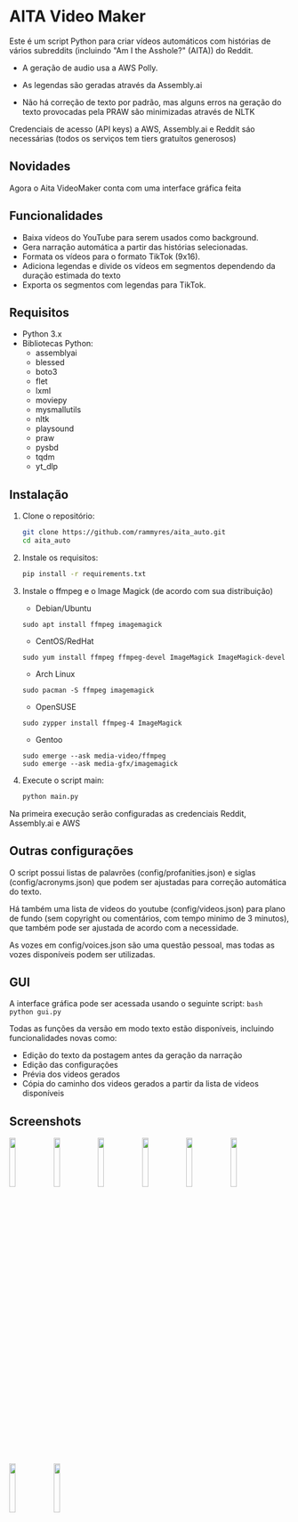 # AITA Video Maker

Este é um script Python para criar vídeos automáticos com histórias de vários subreddits (incluindo "Am I the Asshole?" (AITA)) do Reddit.

  - A geração de audio usa a AWS Polly.

  - As legendas são geradas através da Assembly.ai

  - Não há correção de texto por padrão, mas alguns erros na geração do texto provocadas pela PRAW são minimizadas através de NLTK

Credenciais de acesso (API keys) a AWS, Assembly.ai e Reddit sáo necessárias (todos os serviços tem tiers gratuítos generosos)

## Novidades

Agora o Aita VideoMaker conta com uma interface gráfica feita

## Funcionalidades

- Baixa vídeos do YouTube para serem usados como background.
- Gera narração automática a partir das histórias selecionadas.
- Formata os vídeos para o formato TikTok (9x16).
- Adiciona legendas e divide os vídeos em segmentos dependendo da duração estimada do texto
- Exporta os segmentos com legendas para TikTok.

## Requisitos

- Python 3.x
- Bibliotecas Python:
  - assemblyai
  - blessed
  - boto3
  - flet
  - lxml
  - moviepy
  - mysmallutils
  - nltk
  - playsound
  - praw
  - pysbd
  - tqdm
  - yt_dlp


## Instalação

1. Clone o repositório:

   ```bash
   git clone https://github.com/rammyres/aita_auto.git
   cd aita_auto
   ```

2. Instale os requisitos:
    ```bash
    pip install -r requirements.txt
    ```
3. Instale o ffmpeg e o Image Magick (de acordo com sua distribuição)
    - Debian/Ubuntu 
    ```
    sudo apt install ffmpeg imagemagick
    ```

    - CentOS/RedHat
    ```
    sudo yum install ffmpeg ffmpeg-devel ImageMagick ImageMagick-devel

    ```

    - Arch Linux
    ```
    sudo pacman -S ffmpeg imagemagick
    ```

    - OpenSUSE
    ```
    sudo zypper install ffmpeg-4 ImageMagick
    ```

    - Gentoo
    ```
    sudo emerge --ask media-video/ffmpeg 
    sudo emerge --ask media-gfx/imagemagick
    ```

4. Execute o script main:
    ```sh
    python main.py
    ```

Na primeira execução serão configuradas as credenciais Reddit, Assembly.ai e AWS

## Outras configurações
O script possui listas de palavrões (config/profanities.json) e siglas (config/acronyms.json) que podem ser ajustadas para correção automática do texto. 

Há também uma lista de videos do youtube (config/videos.json) para plano de fundo (sem copyright ou comentários, com tempo minimo de 3 minutos), que também pode ser ajustada de acordo com a necessidade.

As vozes em config/voices.json são uma questão pessoal, mas todas as vozes disponíveis podem ser utilizadas. 

## GUI 

A interface gráfica pode ser acessada usando o seguinte script:
    ```bash
    python gui.py
    ```

Todas as funções da versão em modo texto estão disponíveis, incluindo funcionalidades novas como:
  - Edição do texto da postagem antes da geração da narração
  - Edição das configurações
  - Prévia dos videos gerados 
  - Cópia do caminho dos videos gerados a partir da lista de videos disponíveis

  ## Screenshots
  <img src="https://github.com/rammyres/aita_auto/assets/17151666/7844b9dc-c197-4cd6-91ec-787706f0bd15" width="15%"></img> <img src="https://github.com/rammyres/aita_auto/assets/17151666/8623c443-22b3-41fe-80f7-bbbc7412e28b" width="15%"></img> <img src="https://github.com/rammyres/aita_auto/assets/17151666/9ad3b862-5a70-464b-a5fd-0a6eabb0c6ea" width="15%"></img> <img src="https://github.com/rammyres/aita_auto/assets/17151666/66b17c26-0af0-46d3-868d-15c94960c78e" width="15%"></img> <img src="https://github.com/rammyres/aita_auto/assets/17151666/72fa9941-9e74-456b-b38b-5ce70cceca8b" width="15%"></img> <img src="https://github.com/rammyres/aita_auto/assets/17151666/087e034d-cb68-46d2-8ac8-7972ab1628f1" width="15%"></img> <img src="https://github.com/rammyres/aita_auto/assets/17151666/e1f60fd0-42d1-4976-9770-9033992908a5" width="15%"></img> <img src="https://github.com/rammyres/aita_auto/assets/17151666/a0150103-b59c-4384-9228-53a3d6726f1d" width="15%"></img> 


